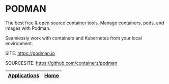 # PODMAN
 
The best free & open source container tools. Manage containers, pods, and images 
with Podman.

Seamlessly work with containers and Kubernetes from your local environment.

SITE: https://podman.io

SOURCESITE: https://github.com/containers/podman

 | [Applications](https://portable-linux-apps.github.io/apps.html) | [Home](https://portable-linux-apps.github.io)
 | --- | --- |
